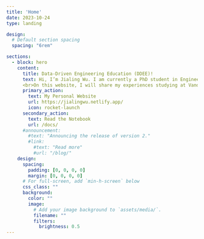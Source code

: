 ```yaml
---
title: 'Home'
date: 2023-10-24
type: landing

design:
  # Default section spacing
  spacing: "6rem"

sections:
  - block: hero
    content:
      title: Data-Driven Engineering Education (DDEE)!
      text: Hi, I’m Jialing Wu. I am currently a PhD student in Engineering Education at The Ohio State University. I earned my master’s degree from Vanderbilt University.<br>
      <br>On this website, I will share my experiences studying at Vanderbilt, my PhD application journey, and my study notes in the field of engineering education (Statistics, Computer Science, Computational Social Science). I hope this can help others on a similar path. For more personal information about me, please visit my personal website. 🐱 
      primary_action:
        text: My Personal Website
        url: https://jialingwu.netlify.app/
        icon: rocket-launch
      secondary_action:
        text: Read the Notebook
        url: /docs/
      #announcement:
        #text: "Announcing the release of version 2."
        #link:
          #text: "Read more"
          #url: "/blog/"
    design:
      spacing:
        padding: [0, 0, 0, 0]
        margin: [0, 0, 0, 0]
      # For full-screen, add `min-h-screen` below
      css_class: ""
      background:
        color: ""
        image:
          # Add your image background to `assets/media/`.
          filename: ""
          filters:
            brightness: 0.5
---
```


